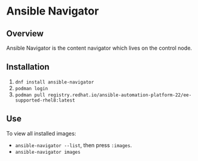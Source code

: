 # Ansible Navigator

## Overview

Ansible Navigator is the content navigator which lives on the control node. 

## Installation

1. `dnf install ansible-navigator`
2. `podman login`
3. `podman pull registry.redhat.io/ansible-automation-platform-22/ee-supported-rhel8:latest`

## Use

To view all installed images:

- `ansible-navigator --list`, then press `:images`.
- `ansible-navigator images`
